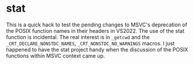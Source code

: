 # stat
This is a quick hack to test the pending changes to MSVC's deprecation of the POSIX function names in their headers in VS2022. The use of the stat function is incidental. The real interest is in `_getcwd` and the `_CRT_DECLARE_NONSTDC_NAMES`, `_CRT_NONSTDC_NO_WARNINGS` macros. I just happened to have the stat project handy when the discussion of the POSIX functions within MSVC context came up.
